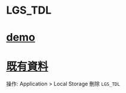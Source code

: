 # LGS_TDL

# [demo](https://xup655.github.io/LGS_TDL)

# [既有資料](https://xup655.github.io/LGS_TDL/index_1.html)
操作: Application > Local Storage 刪除 `LGS_TDL`
